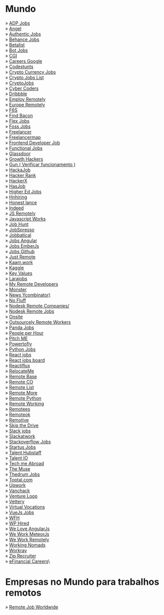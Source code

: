 # Mundo

» [ADP Jobs](https://jobs.adp.com)\
» [Angel](http://www.angel.co)\
» [Authentic Jobs](http://authenticjobs.com)\
» [Behance Jobs](http://www.behance.net/joblist)\
» [Betalist](http://betalist.com/jobs)\
» [Bot Jobs](http://botjobs.io)\
» [CGI](https://goo.gl/C7jCPk)\
» [Careers Google](http://www.careers.google.com)\
» [Codestunts](https://codestunts.com/)\
» [Crypto Currency Jobs](http://cryptocurrencyjobs.co)\
» [Crypto Jobs List](https://cryptojobslist.com)\
» [CryptoJobs](https://crypto.jobs/)\
» [Cyber Coders](http://www.cybercoders.com)\
» [Dribbble](http://www.dribbble.com/jobs)\
» [Employ Remotely](https://www.employremotely.com/jobs)\
» [Europe Remotely](https://europeremotely.com/)\
» [F6S](http://www.f6s.com/jobs)\
» [Find Bacon](https://findbacon.com/)\
» [Flex Jobs](http://www.flexjobs.com)\
» [Foss Jobs](http://www.fossjobs.net)\
» [Freelancer](http://www.freelancer.com)\
» [Freelancermap](http://www.freelancermap.com)\
» [Frontend Developer Job](http://frontenddeveloperjob.com)\
» [Functional Jobs](http://functionaljobs.com)\
» [Glassdoor](https://www.glassdoor.com)\
» [Growth Hackers](http://growthhackers.com/jobs)\
» [Gun ( Verificar funcionamento )](http://www.gun.io/#hacker)\
» [HackaJob](https://hackajob.co)\
» [Hacker Rank](https://www.hackerrank.com/jobs)\
» [HackerX](https://hackerx.org/jobs/)\
» [HasJob](https://hasjob.co/)\
» [Higher Ed Jobs](https://www.higheredjobs.com)\
» [Hnhiring](http://hnhiring.me/)\
» [Honest lance](https://www.honestlance.com/)\
» [Indeed](http://www.indeed.com/about)\
» [JS Remotely](http://www.jsremotely.com)\
» [Javascript Works](https://javascript.works-hub.com/jobs/)\
» [Job Hunt](https://jobhunt.ai/)\
» [JobSpresso](https://jobspresso.co/)\
» [Jobbatical](https://jobbatical.com)\
» [Jobs Angular](http://www.angularjobs.com)\
» [Jobs EmberJs](jobs.emberjs.com)\
» [Jobs Github](http://www.jobs.github.com/positions)\
» [Just Remote](https://justremote.co/)\
» [Kaam.work](https://www.kaam.work/platform/findjobs)\
» [Kaggle](https://kaggle.com/jobs)\
» [Key Values](http://www.keyvalues.com)\
» [Larajobs](http://www.larajobs.com)\
» [My Remote Developers](https://myremotedevelopers.com/)\
» [Monster](http://www.monster.com)\
» [News Ycombinator)](http://news.ycombinator.com/jobs)\
» [No Fluff](https://nofluffjobs.com)\
» [Nodesk Remote Companies/](http://nodesk.co/remote-companies/)\
» [Nodesk Remote Jobs](http://nodesk.co/remote-jobs/)\
» [Onsite](http://onsite.io)\
» [Outsourcely Remote Workers](http://www.outsourcely.com/remote-workers)\
» [Panda Jobs](http://panda.jobs)\
» [People per Hour](http://www.peopleperhour.com/freelance-jobs)\
» [Pitch ME](https://pitchme.co/)\
» [Powertofly](http://www.powertofly.com/jobs)\
» [Python Jobs](http://pythonjobs.github.io)\
» [React jobs](https://www.react-jobs.com/remote/)\
» [React jobs board](https://reactjobsboard.com/)\
» [Reactiflux](http://jobs.reactiflux.com/)\
» [RelocateMe](https://relocate.me/)\
» [Remote Base](https://remotebase.io/)\
» [Remote CO](http://remote.co)\
» [Remote List](https://remotelist.io/)\
» [Remote More](https://remotemore.com/)\
» [Remote Python](https://www.remotepython.com/)\
» [Remote Working](http://www.remoteworking.co)\
» [Remotees](https://remotees.com/)\
» [Remoteok](http://www.remoteok.io)\
» [Remotive](http://remotive.io)\
» [Skip the Drive](http://www.skipthedrive.com)\
» [Slack jobs](https://slack.com/jobs)\
» [Slackatwork](http://slackatwork.com)\
» [Stackoverflow Jobs](http://www.stackoverflow.com/jobs)\
» [Startus Jobs](http://www.startus.cc/jobs)\
» [Talent Hubstaff](http://talent.hubstaff.com/search/jobs)\
» [Talent IO](https://www.talent.io/)\
» [Tech me Abroad](http://techmeabroad.com)\
» [The Muse](http://www.themuse.com/jobs)\
» [Thedrum Jobs](http://www.thedrum.com/jobs)\
» [Toptal.com](http://www.toptal.com)\
» [Upwork](http://www.upwork.com)\
» [Vanchack](https://app.vanhack.com/jobs)\
» [Venture Loop](http://ventureloop.com)\
» [Vettery](https://www.vettery.com)\
» [Virtual Vocations](http://www.virtualvocations.com/jobs)\
» [VueJs Jobs](https://vuejobs.com)\
» [WFH](http://www.wfh.io)\
» [WP Hired](http://www.wphired.com)\
» [We Love AngularJs](http://www.weloveangular.com)\
» [We Work MeteorJs](https://www.weworkmeteor.com/jobs)\
» [We Work Remotely](http://www.weworkremotely.com)\
» [Working Nomads](http://www.workingnomads.co/jobs)\
» [Workray](https://www.workray.com)\
» [Zip Recruiter](http://www.ziprecruiter.com)\
» [eFinancial Careers](https://www.efinancialcareers.co.uk)\

# Empresas no Mundo para trabalhos remotos

» [Remote Job Worldwide](https://github.com/remoteintech/remote-jobs)
